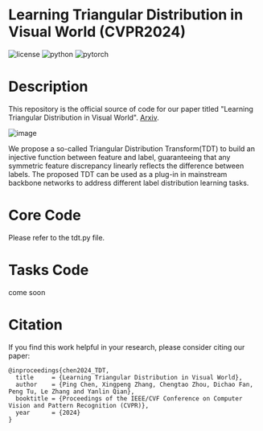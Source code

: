 
# Learning Triangular Distribution in Visual World (CVPR2024)

![license](https://img.shields.io/badge/License-MIT-brightgreen)
![python](https://img.shields.io/badge/Python-3.9-blue)
![pytorch](https://img.shields.io/badge/PyTorch-2.1-orange)

# Description
This repository is the official source of code for our paper titled "Learning Triangular Distribution in Visual World".  [Arxiv](https://arxiv.org/abs/2311.18605).

![image](https://github.com/redcping/TDT/assets/18466019/a617afbc-50a2-4395-bda6-0bba4c950563)



  We propose a so-called Triangular Distribution Transform(TDT) to build an injective function between feature and label, guaranteeing that any symmetric feature discrepancy linearly reflects the difference between labels. The proposed TDT can be used as a plug-in in mainstream backbone networks to address different label distribution learning tasks.


# Core Code
Please refer to the tdt.py file. 
# Tasks Code
come soon
# Citation
If you find this work helpful in your research, please consider citing our paper:
```
@inproceedings{chen2024_TDT,
  title     = {Learning Triangular Distribution in Visual World},
  author    = {Ping Chen, Xingpeng Zhang, Chengtao Zhou, Dichao Fan, Peng Tu, Le Zhang and Yanlin Qian},
  booktitle = {Proceedings of the IEEE/CVF Conference on Computer Vision and Pattern Recognition (CVPR)},
  year      = {2024}
}
```
